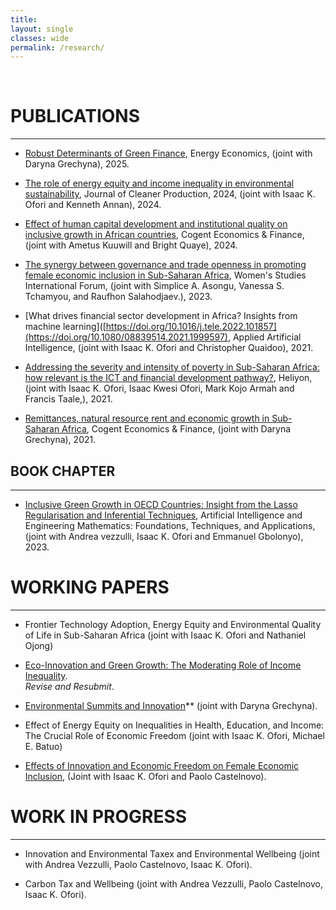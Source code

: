 ```yaml
---
title: 
layout: single
classes: wide
permalink: /research/
---
```

<br/> 

<!-- Google Tag Manager (noscript) -->
<noscript><iframe src="https://www.googletagmanager.com/ns.html?id=GTM-PNS829G"
height="0" width="0" style="display:none;visibility:hidden"></iframe></noscript>
<!-- End Google Tag Manager (noscript) -->

#  PUBLICATIONS 
- - -
- [Robust Determinants of Green Finance](https://doi.org/10.1016/j.eneco.2025.109003), Energy Economics, (joint with Daryna Grechyna), 2025. <br/>
 
- [The role of energy equity and income inequality in environmental sustainability](https://www.sciencedirect.com/science/article/pii/S0959652624026325), Journal of Cleaner Production, 2024, (joint with Isaac K. Ofori and Kenneth Annan), 2024. <br/>

- [Effect of human capital development and institutional quality on inclusive growth in African countries](https://www.tandfonline.com/doi/pdf/10.1080/23322039.2024.2357155), Cogent Economics & Finance, (joint with Ametus Kuuwill and Bright Quaye), 2024. <br/>

- [The synergy between governance and trade openness in promoting female economic inclusion in Sub-Saharan Africa](https://doi.org/10.1016/j.wsif.2022.102672), Women's Studies International Forum, (joint with Simplice A. Asongu, Vanessa S. Tchamyou, and Raufhon Salahodjaev.), 2023. <br/>

- [What drives financial sector development in Africa? Insights from machine learning]([https://doi.org/10.1016/j.tele.2022.101857](https://doi.org/10.1080/08839514.2021.1999597), Applied Artificial Intelligence, (joint with Isaac K. Ofori and Christopher Quaidoo), 2021. <br/>

- [Addressing the severity and intensity of poverty in Sub-Saharan Africa: how relevant is the ICT and financial development pathway?](https://doi.org/10.1016/j.heliyon.2021.e08156),  Heliyon, (joint with Isaac K. Ofori, Isaac Kwesi Ofori, Mark Kojo Armah and Francis Taale,), 2021. <br/>

- [Remittances, natural resource rent and economic growth in Sub-Saharan Africa](https://doi.org/10.1080/23322039.2021.1979305), Cogent Economics & Finance, (joint with Daryna Grechyna), 2021. <br/>

## BOOK CHAPTER
- - -
- [Inclusive Green Growth in OECD Countries: Insight from the Lasso Regularisation and Inferential Techniques](https://www.taylorfrancis.com/chapters/edit/10.1201/9781003283980-18/inclusive-green-growth-oecd-countries-insight-lasso-regularization-inferential-techniques-andrea-vezzulli-isaac-ofori-pamela-ofori-emmanuel-gbolonyo), Artificial Intelligence and Engineering Mathematics: Foundations, Techniques, and Applications, (joint with Andrea vezzulli, Isaac K. Ofori and Emmanuel Gbolonyo), 2023. <br/>


# WORKING PAPERS 
- - -
- Frontier Technology Adoption, Energy Equity and Environmental Quality of Life in Sub-Saharan Africa (joint with Isaac K. Ofori and Nathaniel Ojong)

- [Eco-Innovation and Green Growth: The Moderating Role of Income Inequality](https://papers.ssrn.com/sol3/papers.cfm?abstract_id=5457114). <br/>
*Revise and Resubmit*. <br/>

- [Environmental Summits and Innovation](https://www.ifo.de/DocDL/cesifo1_wp12120.pdf)** (joint with Daryna Grechyna). <br/>

- Effect of Energy Equity on Inequalities in Health, Education, and Income: The Crucial Role of Economic Freedom (joint with Isaac K. Ofori, Michael E. Batuo)
  
- [Effects of Innovation and Economic Freedom on Female Economic Inclusion](https://www.econstor.eu/bitstream/10419/298786/1/Ofori-Female-Economic-Inclusion.pdf), (Joint with Isaac K. Ofori and Paolo Castelnovo). <br/>



# WORK IN PROGRESS
- - -

- Innovation and Environmental Taxex and Environmental Wellbeing (joint with Andrea Vezzulli, Paolo Castelnovo, Isaac K. Ofori). 

- Carbon Tax and Wellbeing (joint with Andrea Vezzulli, Paolo Castelnovo, Isaac K. Ofori). <br/>
